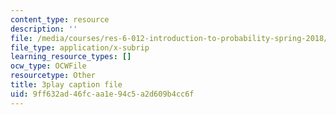 ```yaml
---
content_type: resource
description: ''
file: /media/courses/res-6-012-introduction-to-probability-spring-2018/9ff632ad46fcaa1e94c5a2d609b4cc6f_pd7dvQBqQqY.srt
file_type: application/x-subrip
learning_resource_types: []
ocw_type: OCWFile
resourcetype: Other
title: 3play caption file
uid: 9ff632ad-46fc-aa1e-94c5-a2d609b4cc6f
---
```

